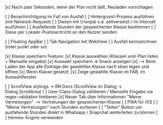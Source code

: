 [x] Nach paar Sekunden, wenn der Plan nicht lädt, Neuladen vorschlagen

[ ] Benachrichtigung im Fall von Ausfall
    [ ] Hintergrund-Prozess ausführen (mit Network-Request)
    [ ] Diesen mit Cronjob o.ä. zeitversetzt / im Intervall ausführen
    [ ] Ausfallende Stunden der gespeicherten Klasse bestimmen
    [ ] Diese per Lokaler-Pushnachricht an den Nutzer senden

[ ] Floating AppBar
[ ] Tab Navigation mit WebView
[ ] Ausfall kennzeichnen (roter punkt oder so)

[x] Klasse speichern Feature:
    [x] Klasse auswählen (Klassen vom Plan listen + Manuelle eingabe)
    [x] Auswahl speichern => Snack anzeigen
    [x] --> Beim Laden der App alle Einträge der gewählten Klasse nach oben legen und öffnen
    [x] Wenn Klasse gesetzt:
        [x] Zeige gewählte Klasse im FAB, im Auswahlfenster

[ ] ScrollView stylings -> RN Docs (ScrollView im Dialog -> Dialog.ScrollArea)
[ ] User-Class-Dialog validieren / Manuelle Eingabe via regex-validation limitieren
[x] Neuer Tab über Informationen "Meine Vertretungen" --> Vertretungen der gespeicherten Klasse
[ ] PWA für IOS
[ ] "Meine Vertretungen" nach Stunden sortieren
[ ] "Teilen" Button um ausfallende Stunden direkt in Whatsapp / Snapchat weiterleiten zu können
[ ] Hermes-Engine verwenden